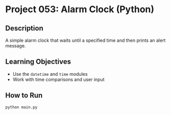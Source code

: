 # Project 053: Alarm Clock (Python)

## Description
A simple alarm clock that waits until a specified time and then prints an alert message.

## Learning Objectives
- Use the `datetime` and `time` modules
- Work with time comparisons and user input

## How to Run
```
python main.py
```
